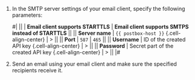 1. In the SMTP server settings of your email client, specify the following parameters:

    #|
    || | **Email client supports STARTTLS** | **Email client supports SMTPS instead of STARTTLS** ||
    || **Server name** | `{{ postbox-host }}` {.cell-align-center} | > ||
    || **Port** | `587` | `465` ||
    || **Username** | ID of the created API key {.cell-align-center} | > ||
    || **Password** | Secret part of the created API key {.cell-align-center} | > ||
    |#

1. Send an email using your email client and make sure the specified recipients receive it.
